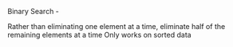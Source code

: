 Binary Search - 

Rather than eliminating one element at a time, eliminate half of the remaining elements at a time 
Only works on sorted data